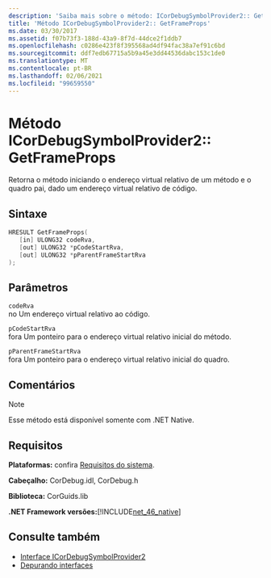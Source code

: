 ```yaml
---
description: 'Saiba mais sobre o método: ICorDebugSymbolProvider2:: GetFrameProps'
title: 'Método ICorDebugSymbolProvider2:: GetFrameProps'
ms.date: 03/30/2017
ms.assetid: f07b73f3-188d-43a9-8f7d-44dce2f1ddb7
ms.openlocfilehash: c0286e423f8f395568ad4df94fac38a7ef91c6bd
ms.sourcegitcommit: ddf7edb67715a5b9a45e3dd44536dabc153c1de0
ms.translationtype: MT
ms.contentlocale: pt-BR
ms.lasthandoff: 02/06/2021
ms.locfileid: "99659550"
---
```

# <a name="icordebugsymbolprovider2getframeprops-method"></a>Método ICorDebugSymbolProvider2:: GetFrameProps

Retorna o método iniciando o endereço virtual relativo de um método e o quadro pai, dado um endereço virtual relativo de código.  
  
## <a name="syntax"></a>Sintaxe  
  
```cpp  
HRESULT GetFrameProps(  
   [in] ULONG32 codeRva,  
   [out] ULONG32 *pCodeStartRva,  
   [out] ULONG32 *pParentFrameStartRva  
);  
```  
  
## <a name="parameters"></a>Parâmetros  

 `codeRva`  
 no Um endereço virtual relativo ao código.  
  
 `pCodeStartRva`  
 fora Um ponteiro para o endereço virtual relativo inicial do método.  
  
 `pParentFrameStartRva`  
 fora Um ponteiro para o endereço virtual relativo inicial do quadro.  
  
## <a name="remarks"></a>Comentários  
  
> [!NOTE]
> Esse método está disponível somente com .NET Native.  
  
## <a name="requirements"></a>Requisitos  

 **Plataformas:** confira [Requisitos do sistema](../../get-started/system-requirements.md).  
  
 **Cabeçalho:** CorDebug.idl, CorDebug.h  
  
 **Biblioteca:** CorGuids.lib  
  
 **.NET Framework versões:**[!INCLUDE[net_46_native](../../../../includes/net-46-native-md.md)]  
  
## <a name="see-also"></a>Consulte também

- [Interface ICorDebugSymbolProvider2](icordebugsymbolprovider2-interface.md)
- [Depurando interfaces](debugging-interfaces.md)

